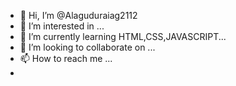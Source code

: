 - 👋 Hi, I’m @Alaguduraiag2112
- 👀 I’m interested in ...
- 🌱 I’m currently learning  HTML,CSS,JAVASCRIPT...
- 💞️ I’m looking to collaborate on ...
- 📫 How to reach me ...
- 

<!---
Alaguduraiag2112/Alaguduraiag2112 is a ✨ special ✨ repository because its `README.md` (this file) appears on your GitHub profile.
You can click the Preview link to take a look at your changes.
--->
